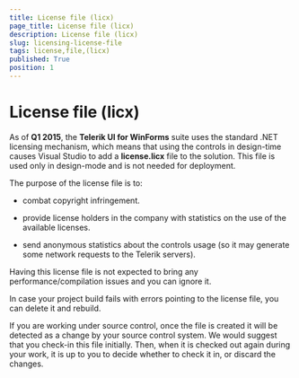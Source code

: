 ```yaml
---
title: License file (licx)
page_title: License file (licx)
description: License file (licx)
slug: licensing-license-file
tags: license,file,(licx)
published: True
position: 1
---
```


# License file (licx)



As of __Q1 2015__, the __Telerik UI for WinForms__ suite
        uses the standard .NET licensing mechanism, which means that using the controls in design-time
        causes Visual Studio to add a __license.licx__ file to the solution.
        This file is used only in design-mode and is not needed for deployment.
      

The purpose of the license file is to:
			

* combat copyright infringement.
					

* provide license holders in the company with statistics on the use of the available licenses.
					

* send anonymous statistics about the controls usage (so it may generate some network requests to the Telerik servers).
					

Having this license file is not expected to bring any performance/compilation issues and you can ignore it.
      

In case your project build fails with errors pointing to the license file, you can delete it and rebuild.
      

If you are working under source control, once the file is created it will be detected as a change by your source control system. 
      We would suggest that you check-in this file initially. Then, when it is checked out again during your work, it is up to you to decide whether to
      check it in, or discard the changes.
      

## 

